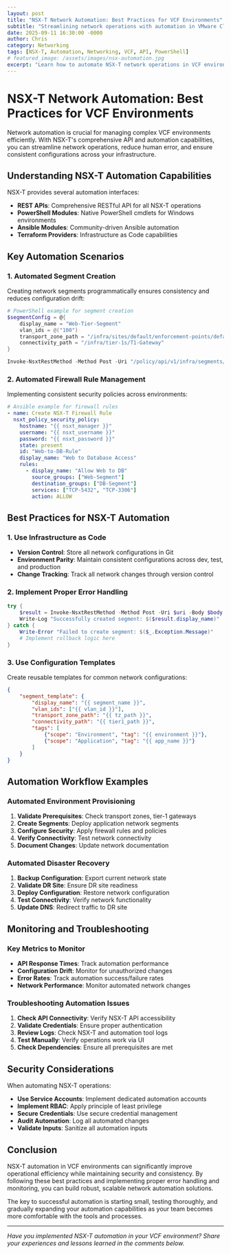 ```yaml
---
layout: post
title: "NSX-T Network Automation: Best Practices for VCF Environments"
subtitle: "Streamlining network operations with automation in VMware Cloud Foundation"
date: 2025-09-11 16:30:00 -0000
author: Chris
category: Networking
tags: [NSX-T, Automation, Networking, VCF, API, PowerShell]
# featured_image: /assets/images/nsx-automation.jpg
excerpt: "Learn how to automate NSX-T network operations in VCF environments using APIs, PowerShell, and best practices for scalable network management."
---
```


# NSX-T Network Automation: Best Practices for VCF Environments

Network automation is crucial for managing complex VCF environments efficiently. With NSX-T's comprehensive API and automation capabilities, you can streamline network operations, reduce human error, and ensure consistent configurations across your infrastructure.

## Understanding NSX-T Automation Capabilities

NSX-T provides several automation interfaces:

- **REST APIs**: Comprehensive RESTful API for all NSX-T operations
- **PowerShell Modules**: Native PowerShell cmdlets for Windows environments
- **Ansible Modules**: Community-driven Ansible automation
- **Terraform Providers**: Infrastructure as Code capabilities

## Key Automation Scenarios

### 1. Automated Segment Creation

Creating network segments programmatically ensures consistency and reduces configuration drift:

```powershell
# PowerShell example for segment creation
$segmentConfig = @{
    display_name = "Web-Tier-Segment"
    vlan_ids = @("100")
    transport_zone_path = "/infra/sites/default/enforcement-points/default/transport-zones/VLAN-TZ"
    connectivity_path = "/infra/tier-1s/T1-Gateway"
}

Invoke-NsxtRestMethod -Method Post -Uri "/policy/api/v1/infra/segments/Web-Tier-Segment" -Body ($segmentConfig | ConvertTo-Json)
```

### 2. Automated Firewall Rule Management

Implementing consistent security policies across environments:

```yaml
# Ansible example for firewall rules
- name: Create NSX-T Firewall Rule
  nsxt_policy_security_policy:
    hostname: "{{ nsxt_manager }}"
    username: "{{ nsxt_username }}"
    password: "{{ nsxt_password }}"
    state: present
    id: "Web-to-DB-Rule"
    display_name: "Web to Database Access"
    rules:
      - display_name: "Allow Web to DB"
        source_groups: ["Web-Segment"]
        destination_groups: ["DB-Segment"]
        services: ["TCP-5432", "TCP-3306"]
        action: ALLOW
```

## Best Practices for NSX-T Automation

### 1. Use Infrastructure as Code

- **Version Control**: Store all network configurations in Git
- **Environment Parity**: Maintain consistent configurations across dev, test, and production
- **Change Tracking**: Track all network changes through version control

### 2. Implement Proper Error Handling

```powershell
try {
    $result = Invoke-NsxtRestMethod -Method Post -Uri $uri -Body $body
    Write-Log "Successfully created segment: $($result.display_name)"
} catch {
    Write-Error "Failed to create segment: $($_.Exception.Message)"
    # Implement rollback logic here
}
```

### 3. Use Configuration Templates

Create reusable templates for common network configurations:

```json
{
    "segment_template": {
        "display_name": "{{ segment_name }}",
        "vlan_ids": ["{{ vlan_id }}"],
        "transport_zone_path": "{{ tz_path }}",
        "connectivity_path": "{{ tier1_path }}",
        "tags": [
            {"scope": "Environment", "tag": "{{ environment }}"},
            {"scope": "Application", "tag": "{{ app_name }}"}
        ]
    }
}
```

## Automation Workflow Examples

### Automated Environment Provisioning

1. **Validate Prerequisites**: Check transport zones, tier-1 gateways
2. **Create Segments**: Deploy application network segments
3. **Configure Security**: Apply firewall rules and policies
4. **Verify Connectivity**: Test network connectivity
5. **Document Changes**: Update network documentation

### Automated Disaster Recovery

1. **Backup Configuration**: Export current network state
2. **Validate DR Site**: Ensure DR site readiness
3. **Deploy Configuration**: Restore network configuration
4. **Test Connectivity**: Verify network functionality
5. **Update DNS**: Redirect traffic to DR site

## Monitoring and Troubleshooting

### Key Metrics to Monitor

- **API Response Times**: Track automation performance
- **Configuration Drift**: Monitor for unauthorized changes
- **Error Rates**: Track automation success/failure rates
- **Network Performance**: Monitor automated network changes

### Troubleshooting Automation Issues

1. **Check API Connectivity**: Verify NSX-T API accessibility
2. **Validate Credentials**: Ensure proper authentication
3. **Review Logs**: Check NSX-T and automation tool logs
4. **Test Manually**: Verify operations work via UI
5. **Check Dependencies**: Ensure all prerequisites are met

## Security Considerations

When automating NSX-T operations:

- **Use Service Accounts**: Implement dedicated automation accounts
- **Implement RBAC**: Apply principle of least privilege
- **Secure Credentials**: Use secure credential management
- **Audit Automation**: Log all automated changes
- **Validate Inputs**: Sanitize all automation inputs

## Conclusion

NSX-T automation in VCF environments can significantly improve operational efficiency while maintaining security and consistency. By following these best practices and implementing proper error handling and monitoring, you can build robust, scalable network automation solutions.

The key to successful automation is starting small, testing thoroughly, and gradually expanding your automation capabilities as your team becomes more comfortable with the tools and processes.

---

*Have you implemented NSX-T automation in your VCF environment? Share your experiences and lessons learned in the comments below.*
